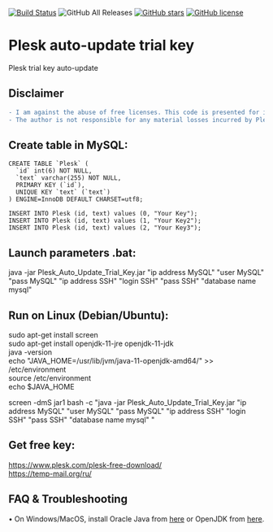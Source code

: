 [![Build Status](https://travis-ci.com/megoRU/Plesk_Auto_Update_Trial_Key.svg?branch=master)](https://travis-ci.com/megoRU/Plesk_Auto_Update_Trial_Key) 
![GitHub All Releases](https://img.shields.io/github/downloads/megoRU/Plesk_Auto_Update_Trial_Key/total) 
[![GitHub stars](https://img.shields.io/github/stars/megoRU/Plesk_Auto_Update_Trial_Key)](https://github.com/megoRU/Plesk_Auto_Update_Trial_Key/stargazers)
[![GitHub license](https://img.shields.io/github/license/megoRU/Plesk_Auto_Update_Trial_Key)](https://github.com/megoRU/Plesk_Auto_Update_Trial_Key/blob/master/LICENSE)

# Plesk auto-update trial key
Plesk trial key auto-update

## Disclaimer

```diff
- I am against the abuse of free licenses. This code is presented for informational purposes only. Using it can and probably violates Plesk rules. 
- The author is not responsible for any material losses incurred by Plesk.
```

## Create table in MySQL:

```
CREATE TABLE `Plesk` (
  `id` int(6) NOT NULL,
  `text` varchar(255) NOT NULL,
  PRIMARY KEY (`id`),
  UNIQUE KEY `text` (`text`)
) ENGINE=InnoDB DEFAULT CHARSET=utf8;
```
```
INSERT INTO Plesk (id, text) values (0, "Your Key");
INSERT INTO Plesk (id, text) values (1, "Your Key2");
INSERT INTO Plesk (id, text) values (2, "Your Key3");
```

## Launch parameters .bat:

java -jar Plesk_Auto_Update_Trial_Key.jar "ip address MySQL" "user MySQL" "pass MySQL" "ip address SSH" "login SSH" "pass SSH" "database name mysql"

## Run on Linux (Debian/Ubuntu):
sudo apt-get install screen <br>
sudo apt-get install openjdk-11-jre openjdk-11-jdk <br>
java -version <br>
echo "JAVA_HOME=/usr/lib/jvm/java-11-openjdk-amd64/" >> /etc/environment <br>
source /etc/environment <br>
echo $JAVA_HOME <br>

screen -dmS jar1 bash -c "java -jar Plesk_Auto_Update_Trial_Key.jar "ip address MySQL" "user MySQL" "pass MySQL" "ip address SSH" "login SSH" "pass SSH" "database name mysql" "

## Get free key:
https://www.plesk.com/plesk-free-download/ <br>
https://temp-mail.org/ru/ <br>

## FAQ & Troubleshooting

• On Windows/MacOS, install Oracle Java from [here](https://www.oracle.com/java/technologies/javase-downloads.html) or OpenJDK from [here](https://adoptopenjdk.net/).

